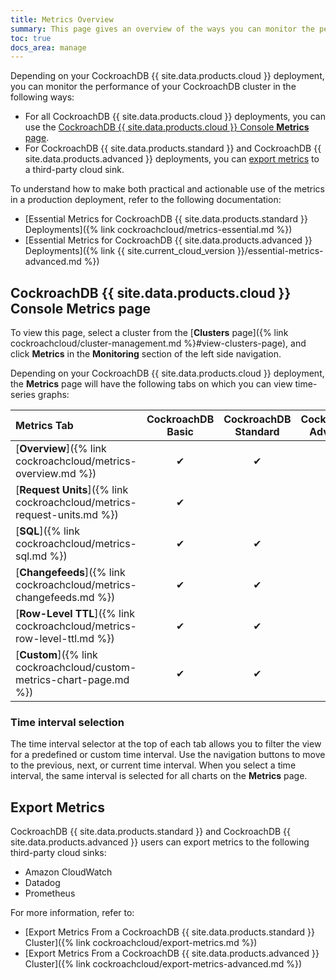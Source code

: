 ```yaml
---
title: Metrics Overview
summary: This page gives an overview of the ways you can monitor the performance of your Cloud cluster's SQL queries.
toc: true
docs_area: manage
---
```


Depending on your CockroachDB {{ site.data.products.cloud }} deployment, you can monitor the performance of your CockroachDB cluster in the following ways:

- For all CockroachDB {{ site.data.products.cloud }} deployments, you can use the [CockroachDB {{ site.data.products.cloud }} Console **Metrics** page](#cockroachdb-cloud-console-metrics-page).
- For CockroachDB {{ site.data.products.standard }} and CockroachDB {{ site.data.products.advanced }} deployments, you can [export metrics](#export-metrics) to a third-party cloud sink.

To understand how to make both practical and actionable use of the metrics in a production deployment, refer to the following documentation:

- [Essential Metrics for CockroachDB {{ site.data.products.standard }} Deployments]({% link cockroachcloud/metrics-essential.md %})
- [Essential Metrics for CockroachDB {{ site.data.products.advanced }} Deployments]({% link {{ site.current_cloud_version }}/essential-metrics-advanced.md %})

## CockroachDB {{ site.data.products.cloud }} Console Metrics page

To view this page, select a cluster from the [**Clusters** page]({% link cockroachcloud/cluster-management.md %}#view-clusters-page), and click **Metrics** in the **Monitoring** section of the left side navigation.

Depending on your CockroachDB {{ site.data.products.cloud }} deployment, the **Metrics** page will have the following tabs on which you can view time-series graphs:

 Metrics Tab | CockroachDB Basic | CockroachDB Standard | CockroachDB Advanced
:------------|:--------------------:|:--------------------:|:-----------------:
 [**Overview**]({% link cockroachcloud/metrics-overview.md %}) | ✔ | ✔ | ✔
 [**Request Units**]({% link cockroachcloud/metrics-request-units.md %}) | ✔ |  |
 [**SQL**]({% link cockroachcloud/metrics-sql.md %}) | ✔ | ✔ | ✔
 [**Changefeeds**]({% link cockroachcloud/metrics-changefeeds.md %}) | ✔ | ✔ | ✔
 [**Row-Level TTL**]({% link cockroachcloud/metrics-row-level-ttl.md %}) | ✔ | ✔ | ✔
 [**Custom**]({% link cockroachcloud/custom-metrics-chart-page.md %}) | ✔ | ✔ | ✔

### Time interval selection

The time interval selector at the top of each tab allows you to filter the view for a predefined or custom time interval. Use the navigation buttons to move to the previous, next, or current time interval. When you select a time interval, the same interval is selected for all charts on the **Metrics** page.

## Export Metrics

CockroachDB {{ site.data.products.standard }} and CockroachDB {{ site.data.products.advanced }} users can export metrics to the following third-party cloud sinks:

- Amazon CloudWatch
- Datadog
- Prometheus

For more information, refer to:

- [Export Metrics From a CockroachDB {{ site.data.products.standard }} Cluster]({% link cockroachcloud/export-metrics.md %})
- [Export Metrics From a CockroachDB {{ site.data.products.advanced }} Cluster]({% link cockroachcloud/export-metrics-advanced.md %})
